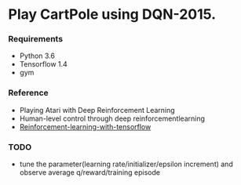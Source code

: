 Play CartPole using DQN-2015.  
===
### Requirements
* Python 3.6 
* Tensorflow 1.4
* gym
### Reference  
* Playing Atari with Deep Reinforcement Learning  
* Human-level control through deep reinforcementlearning
* [Reinforcement-learning-with-tensorflow](https://github.com/MorvanZhou/Reinforcement-learning-with-tensorflow/tree/master/contents/5_Deep_Q_Network)
### TODO
* tune the parameter(learning rate/initializer/epsilon increment) and observe average q/reward/training episode

